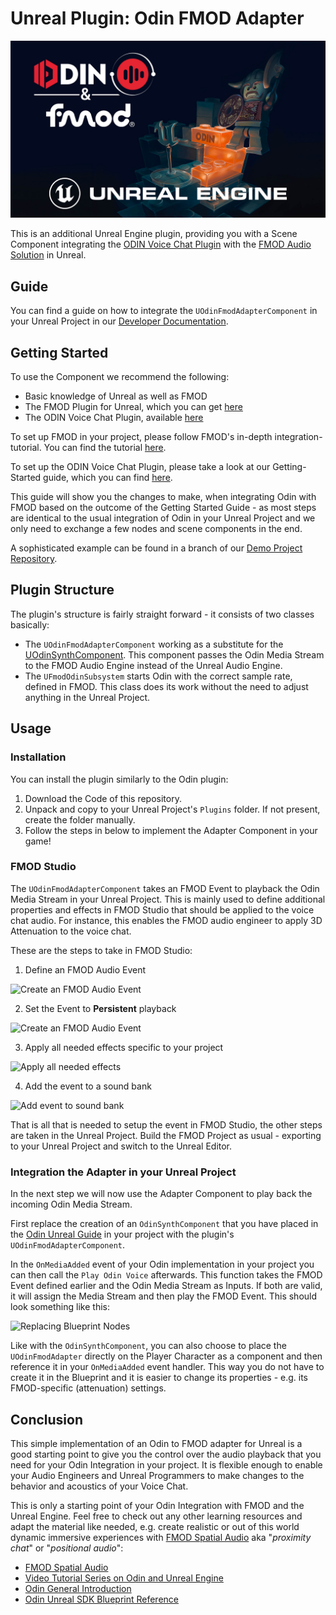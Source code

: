 # Unreal Plugin: Odin FMOD Adapter

![FMOD and ODIN](/img/fmod_unreal_odin_header.jpg)

This is an additional Unreal Engine plugin, providing you with a Scene Component integrating the [ODIN Voice Chat Plugin](https://odin.4players.io/voice-chat/) with
the [FMOD Audio Solution](https://www.fmod.com/docs/2.02/unreal/welcome.html) in Unreal.

## Guide

You can find a guide on how to integrate the `UOdinFmodAdapterComponent` in your Unreal Project in our [Developer Documentation](https://docs.4players.io/voice/unreal/guides/odin-fmod-adapter-unreal#usage).

## Getting Started

To use the Component we recommend the following:

- Basic knowledge of Unreal as well as FMOD
- The FMOD Plugin for Unreal, which you can get [here](https://www.fmod.com/download#fmodforunreal)
- The ODIN Voice Chat Plugin, available [here](https://github.com/4Players/odin-sdk-unreal/releases)

To set up FMOD in your project, please follow FMOD's in-depth integration-tutorial. You can find the
tutorial [here](https://www.fmod.com/docs/2.03/unreal/welcome.html).

To set up the ODIN Voice Chat Plugin, please take a look at our Getting-Started guide, which you can find [here](https://docs.4players.io/voice/unreal).

This guide will show you the changes to make, when integrating Odin with FMOD based on the outcome of the Getting Started Guide - as most steps are identical to the usual integration of Odin in your Unreal Project and we only need to exchange a few nodes and scene components in the end.

A sophisticated example can be found in a branch of our [Demo Project Repository](https://github.com/4Players/odin-unreal-demo/tree/fmod-adapter-sample).

## Plugin Structure

The plugin's structure is fairly straight forward - it consists of two classes basically:
- The `UOdinFmodAdapterComponent` working as a substitute for the [UOdinSynthComponent](/voice/unreal/blueprint-reference/odin-synth-component/). This component passes the Odin Media Stream to the FMOD Audio Engine instead of the Unreal Audio Engine.
- The `UFmodOdinSubsystem` starts Odin with the correct sample rate, defined in FMOD. This class does its work without the need to adjust anything in the Unreal Project.

## Usage

### Installation

You can install the plugin similarly to the Odin plugin:
1. Download the Code of this repository.
2. Unpack and copy to your Unreal Project's `Plugins` folder. If not present, create the folder manually.
3. Follow the steps in below to implement the Adapter Component in your game!

### FMOD Studio

The `UOdinFmodAdapterComponent` takes an FMOD Event to playback the Odin Media Stream in your Unreal Project. This is mainly used to define additional properties and effects in FMOD Studio that should be applied to the voice chat audio. For instance, this enables the FMOD audio engineer to apply 3D Attenuation to the voice chat.

These are the steps to take in FMOD Studio:

1. Define an FMOD Audio Event

![Create an FMOD Audio Event](/img/odin/unreal/odin-fmod-adapter/fmod-studio-create-event.png)

2. Set the Event to **Persistent** playback

![Create an FMOD Audio Event](/img/odin/unreal/odin-fmod-adapter/fmod-studio-event-set-persistent.png)

3. Apply all needed effects specific to your project

![Apply all needed effects](/img/odin/unreal/odin-fmod-adapter/fmod-studio-event-effects.png)

4. Add the event to a sound bank

![Add event to sound bank](/img/odin/unreal/odin-fmod-adapter/fmod-studio-add-to-bank.png)

That is all that is needed to setup the event in FMOD Studio, the other steps are taken in the Unreal Project. Build the FMOD Project as usual - exporting to your Unreal Project and switch to the Unreal Editor.

### Integration the Adapter in your Unreal Project

In the next step we will now use the Adapter Component to play back the incoming Odin Media Stream.

First replace the creation of an `OdinSynthComponent` that you have placed in
the [Odin Unreal Guide](/voice/unreal/manual)
in your project with the plugin's `UOdinFmodAdapterComponent`.

In the `OnMediaAdded` event of your Odin implementation in your project you can then call the `Play Odin Voice` afterwards. This function takes the FMOD Event defined earlier and the Odin Media Stream as Inputs. If both are valid, it will assign the Media Stream and then play the FMOD Event. This should look something like this:

![Replacing Blueprint Nodes](/img/odin/unreal/odin-fmod-adapter/unreal-blueprint-replace-nodes.png)

Like with the `OdinSynthComponent`, you can also choose to place the `UOdinFmodAdapter` directly on the Player Character
as a component and then reference it in your `OnMediaAdded` event handler. This way you do not have to create it in the
Blueprint and it is easier to change its properties - e.g. its FMOD-specific (attenuation) settings.

## Conclusion

This simple implementation of an Odin to FMOD adapter for Unreal is a good starting point to give you the control over
the audio playback that you need for your Odin Integration in your project. It is flexible enough to enable your Audio Engineers and Unreal Programmers to make changes to the behavior and acoustics of your Voice Chat.

This is only a starting point of your Odin Integration with FMOD and the Unreal Engine. Feel free to check out any other
learning resources and adapt the material like needed, e.g. create realistic or out of this world dynamic immersive
experiences with [FMOD Spatial Audio](https://www.fmod.com/docs/2.02/studio/advanced-topics.html#spatialization-options)
aka "_proximity chat_" or "_positional audio_":

- [FMOD Spatial Audio](https://www.fmod.com/docs/2.02/studio/advanced-topics.html#spatialization-options)
- [Video Tutorial Series on Odin and Unreal Engine](https://www.youtube.com/playlist?list=PLAe4Im8mFTAuFFrFKnnl_MMJi8de7dYHs)
- [Odin General Introduction](/voice/introduction/)
- [Odin Unreal SDK Blueprint Reference](/voice/unreal/blueprint-reference/)
